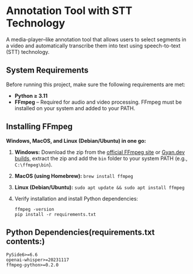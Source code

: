 # Annotation Tool with STT Technology

A media-player–like annotation tool that allows users to select segments in a video and 
automatically transcribe them into text using speech-to-text (STT) technology.

## System Requirements

Before running this project, make sure the following requirements are met:

- **Python ≥ 3.11**
- **FFmpeg** – Required for audio and video processing. FFmpeg must be installed on your system and added to your PATH.

## Installing FFmpeg

**Windows, MacOS, and Linux (Debian/Ubuntu) in one go:**

1. **Windows:** Download the zip from the [official FFmpeg site](https://ffmpeg.org/download.html) or [Gyan.dev builds](https://www.gyan.dev/ffmpeg/builds/), extract the zip and add the `bin` folder to your system PATH (e.g., `C:\ffmpeg\bin`).  
2. **MacOS (using Homebrew):** `brew install ffmpeg`  
3. **Linux (Debian/Ubuntu):** `sudo apt update && sudo apt install ffmpeg`  

4. Verify installation and install Python dependencies:
    ```
    ffmpeg -version
    pip install -r requirements.txt
## Python Dependencies(requirements.txt contents:)
    PySide6>=6.6
    openai-whisper>=20231117
    ffmpeg-python>=0.2.0


